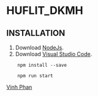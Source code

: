 # HUFLIT_DKMH

## INSTALLATION

1. Download [NodeJs](https://nodejs.org/en/download/).
2. Download [Visual Studio Code](https://code.visualstudio.com/download).

```base
    npm install --save

    npm run start
```

[Vinh Phan](https://www.facebook.com/vinhphan812)
